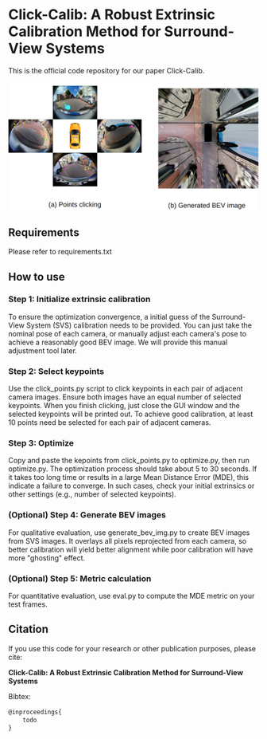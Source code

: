 # Click-Calib: A Robust Extrinsic Calibration Method for Surround-View Systems

This is the official code repository for our paper Click-Calib.

![Click-Calib](assets/click-calib.png)

## Requirements

Please refer to requirements.txt

## How to use

### Step 1: Initialize extrinsic calibration

To ensure the optimization convergence, a initial guess of the Surround-View System (SVS) calibration needs to be provided. You can just take the nominal pose of each camera, or manually adjust each camera's pose to achieve a reasonably good BEV image. We will provide this manual adjustment tool later.

### Step 2: Select keypoints
Use the click_points.py script to click keypoints in each pair of adjacent camera images. Ensure both images have an equal number of selected keypoints. When you finish clicking, just close the GUI window and the selected keypoints will be printed out. To achieve good calibration, at least 10 points need be selected for each pair of adjacent cameras.

### Step 3: Optimize

Copy and paste the kepoints from click_points.py to optimize.py, then run optimize.py. The optimization process should take about 5 to 30 seconds. If it takes too long time or results in a large Mean Distance Error (MDE), this indicate a failure to converge. In such cases, check your initial extrinsics or other settings (e.g., number of selected keypoints).

### (Optional) Step 4: Generate BEV images

For qualitative evaluation, use generate_bev_img.py to create BEV images from SVS images. It overlays all pixels reprojected from each camera, so better calibration will yield better alignment while poor calibration will have more "ghosting" effect.

### (Optional) Step 5: Metric calculation

For quantitative evaluation, use eval.py to compute the MDE metric on your test frames.


## Citation
If you use this code for your research or other publication purposes, please cite:

**Click-Calib: A Robust Extrinsic Calibration Method for Surround-View Systems**

Bibtex:
```
@inproceedings{
    todo
}
```